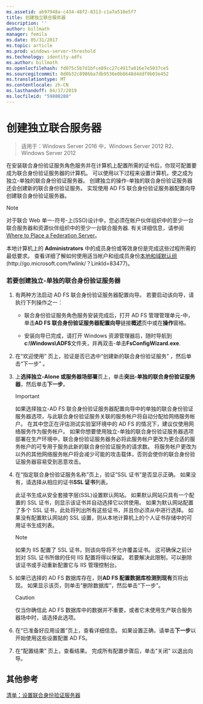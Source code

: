 ```yaml
---
ms.assetid: ab97948a-c434-48f2-8313-c1a7a518e5f7
title: 创建独立联合服务器
description: ''
author: billmath
manager: femila
ms.date: 05/31/2017
ms.topic: article
ms.prod: windows-server-threshold
ms.technology: identity-adfs
ms.author: billmath
ms.openlocfilehash: fd075c5b7d1bfce89cc27c4917a016e7e5037ce5
ms.sourcegitcommit: 0d0b32c8986ba7db9536e0b8648d4ddf9b03e452
ms.translationtype: MT
ms.contentlocale: zh-CN
ms.lasthandoff: 04/17/2019
ms.locfileid: "59888288"
---
```

# <a name="create-a-stand-alone-federation-server"></a>创建独立联合服务器

>适用于：Windows Server 2016 中，Windows Server 2012 R2、 Windows Server 2012

在安装联合身份验证服务角色服务并在计算机上配置所需的证书后，你现可配置要成为联合身份验证服务器的计算机。 可以使用以下过程来设置计算机，使之成为独立\-单独的联合身份验证服务器。 创建独立的操作\-单独的联合身份验证服务器还会创建新的联合身份验证服务。 实现使用 AD FS 联合身份验证服务器配置向导创建联合身份验证服务器。  
  
> [!NOTE]  
> 对于联合 Web 单一\-符号\-上\(SSO\)设计中，您必须在帐户伙伴组织中的至少一台联合服务器和资源伙伴组织中的至少一台联合服务器. 有关详细信息，请参阅 [Where to Place a Federation Server](https://technet.microsoft.com/library/dd807127.aspx)。  
  
本地计算机上的 **Administrators** 中的成员身份或等效身份是完成这些过程所需的最低要求。  查看详细了解如何使用适当帐户和组成员身份[本地和域默认组](https://go.microsoft.com/fwlink/?LinkId=83477) \(http:\/\/go.microsoft.com\/fwlink\/？LinkId\=83477\)。   
  
### <a name="to-create-a-stand-alone-federation-server"></a>若要创建独立\-单独的联合身份验证服务器  
  
1.  有两种方法启动 AD FS 联合身份验证服务器配置向导。 若要启动该向导，请执行下列操作之一：  
  
    -   联合身份验证服务角色服务安装完成后，打开 AD FS 管理管理单元\-中，单击**AD FS 联合身份验证服务器配置向导**链接**概述**页中或在**操作**窗格。  
  
    -   安装向导已完成，请打开 Windows 资源管理器后，随时导航到**c:\\Windows\\ADFS**文件夹，并再双击\-单击**FsConfigWizard.exe**.  
  
2.  在“欢迎使用”  页上，验证是否已选中“创建新的联合身份验证服务”  ，然后单击“下一步” 。  
  
3.  上**选择独立\-Alone 或服务器场部署**页上，单击**突出\-单独的联合身份验证服务器**，然后单击**下一步**。  
  
    > [!IMPORTANT]  
    > 如果选择独立\-AD FS 联合身份验证服务器配置向导中的单独的联合身份验证服务器选项，与此联合身份验证服务关联的服务帐户将自动分配给网络服务帐户。 在其中您正在评估测试实验室环境中的 AD FS 的情况下，建议仅使用网络服务作为服务帐户。 如果你想要使用独立\-单独的联合身份验证服务器选项部署在生产环境中，联合身份验证服务器务必将此服务帐户更改为更合适的服务帐户的可专用于服务此新的联合身份验证服务的请求数。 将服务帐户更改为以外的其他网络服务帐户将会减少可能的攻击载体，否则会使你的联合身份验证服务器容易受到恶意攻击。  
  
4.  在“指定联合身份验证服务名称”页上，验证“SSL 证书”是否显示正确。 如果没有，请选择从相应的证书**SSL 证书**列表。  
  
    此证书生成从安全套接字层\(SSL\)设置默认网站。 如果默认网站只具有一个配置的 SSL 证书，则显示该证书并自动选择它以供使用。 如果为默认网站配置了多个 SSL 证书，此处将列出所有这些证书，并且你必须从中进行选择。 如果没有配置默认网站的 SSL 设置，则从本地计算机上的个人证书存储中的可用证书生成列表。  
  
    > [!NOTE]  
    > 如果为 IIS 配置了 SSL 证书，则该向导将不允许覆盖证书。 这可确保之前计划对 SSL 证书所做的任何 IIS 配置将得以保留。 若要解决此限制，可以删除该证书或手动重新配置它与 IIS 管理控制台。  
  
5.  如果已选择的 AD FS 数据库存在，则**AD FS 配置数据库检测到现有**页将出现。 如果显示该页，则单击“删除数据库”，然后单击“下一步”。  
  
    > [!CAUTION]  
    > 仅当你确信此 AD FS 数据库中的数据并不重要，或者它未使用生产联合服务器场中时，请选择此选项。  
  
6.  在“已准备好应用设置”页上，查看详细信息。 如果设置正确，请单击**下一步**以开始使用这些设置配置 AD FS。  
  
7.  在“配置结果”  页上，查看结果。 完成所有配置步骤后，单击“关闭”   以退出向导。  
  
## <a name="additional-references"></a>其他参考  
[清单：设置联合身份验证服务器](Checklist--Setting-Up-a-Federation-Server.md)  
  

